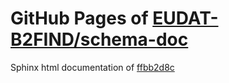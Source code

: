 GitHub Pages of [EUDAT-B2FIND/schema-doc](https://github.com/EUDAT-B2FIND/schema-doc.git)
===
Sphinx html documentation of [ffbb2d8c](https://github.com/EUDAT-B2FIND/schema-doc/tree/ffbb2d8c69c7de985ca185574c0e9945cb3482a6)
